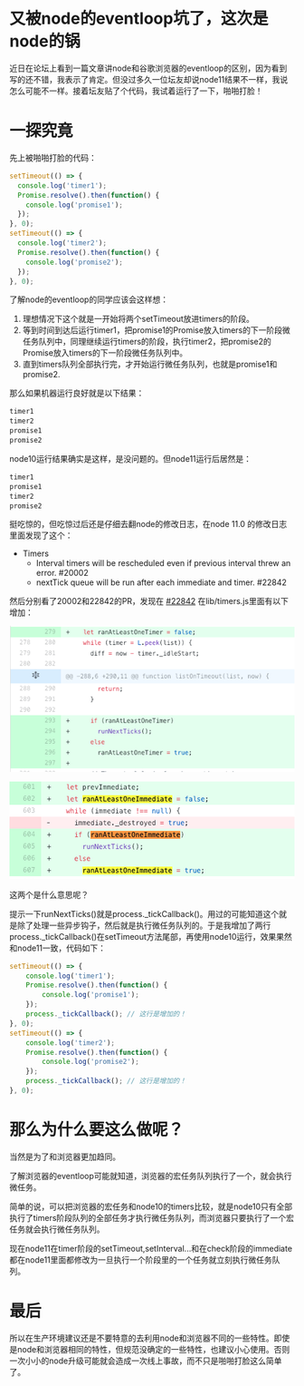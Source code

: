 # 又被node的eventloop坑了，这次是node的锅
近日在论坛上看到一篇文章讲node和谷歌浏览器的eventloop的区别，因为看到写的还不错，我表示了肯定。但没过多久一位坛友却说node11结果不一样，我说怎么可能不一样。接着坛友贴了个代码，我试着运行了一下，啪啪打脸！

# 一探究竟
先上被啪啪打脸的代码：
```js
setTimeout(() => {
  console.log('timer1');
  Promise.resolve().then(function() {
    console.log('promise1');
  });
}, 0);
setTimeout(() => {
  console.log('timer2');
  Promise.resolve().then(function() {
    console.log('promise2');
  });
}, 0);
```

了解node的eventloop的同学应该会这样想：

1. 理想情况下这个就是一开始将两个setTimeout放进timers的阶段。
2. 等到时间到达后运行timer1，把promise1的Promise放入timers的下一阶段微任务队列中，同理继续运行timers的阶段，执行timer2，把promise2的Promise放入timers的下一阶段微任务队列中。
3. 直到timers队列全部执行完，才开始运行微任务队列，也就是promise1和promise2.

那么如果机器运行良好就是以下结果：
```js
timer1
timer2
promise1
promise2
```
node10运行结果确实是这样，是没问题的。但node11运行后居然是：
```js
timer1
promise1
timer2
promise2
```
挺吃惊的，但吃惊过后还是仔细去翻node的修改日志，在node 11.0 的修改日志里面发现了这个：
* Timers
    * Interval timers will be rescheduled even if previous interval threw an error. #20002
    * nextTick queue will be run after each immediate and timer. #22842

然后分别看了20002和22842的PR，发现在 [#22842](https://github.com/nodejs/node/pull/22842) 在lib/timers.js里面有以下增加：

![timer.png](./timer.png)

![immediate.png](./immediate.png)

这两个是什么意思呢？

提示一下runNextTicks()就是process._tickCallback()。用过的可能知道这个就是除了处理一些异步钩子，然后就是执行微任务队列的。于是我增加了两行process._tickCallback()在setTimeout方法尾部，再使用node10运行，效果果然和node11一致，代码如下：
```js
setTimeout(() => {
    console.log('timer1');
    Promise.resolve().then(function() {
        console.log('promise1');
    });
    process._tickCallback(); // 这行是增加的！
}, 0);
setTimeout(() => {
    console.log('timer2');
    Promise.resolve().then(function() {
        console.log('promise2');
    });
    process._tickCallback(); // 这行是增加的！
}, 0);

```

# 那么为什么要这么做呢？
当然是为了和浏览器更加趋同。

了解浏览器的eventloop可能就知道，浏览器的宏任务队列执行了一个，就会执行微任务。

简单的说，可以把浏览器的宏任务和node10的timers比较，就是node10只有全部执行了timers阶段队列的全部任务才执行微任务队列，而浏览器只要执行了一个宏任务就会执行微任务队列。

现在node11在timer阶段的setTimeout,setInterval...和在check阶段的immediate都在node11里面都修改为一旦执行一个阶段里的一个任务就立刻执行微任务队列。


# 最后
所以在生产环境建议还是不要特意的去利用node和浏览器不同的一些特性。即使是node和浏览器相同的特性，但规范没确定的一些特性，也建议小心使用。否则一次小小的node升级可能就会造成一次线上事故，而不只是啪啪打脸这么简单了。